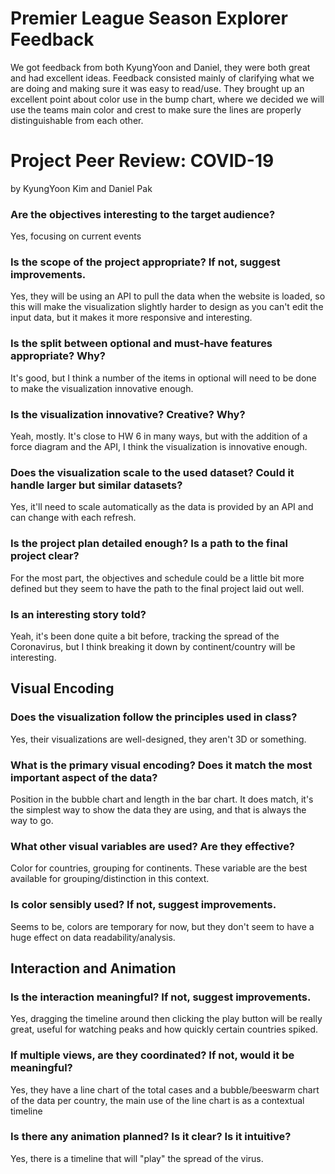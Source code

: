 # Premier League Season Explorer Feedback
We got feedback from both KyungYoon and Daniel, they were both great and had excellent ideas. Feedback consisted mainly of clarifying what we are doing and making sure it was easy to read/use. They brought up an excellent point about color use in the bump chart, where we decided we will use the teams main color and crest to make sure the lines are properly distinguishable from each other. 

# Project Peer Review: COVID-19
by KyungYoon Kim and Daniel Pak

### Are the objectives interesting to the target audience? 
Yes, focusing on current events

### Is the scope of the project appropriate? If not, suggest improvements.
Yes, they will be using an API to pull the data when the website is loaded, so this will make the visualization slightly harder to design as you can't edit the input data, but it makes it more responsive and interesting.

### Is the split between optional and must-have features appropriate? Why?
It's good, but I think a number of the items in optional will need to be done to make the visualization innovative enough.

### Is the visualization innovative? Creative? Why?
Yeah, mostly. It's close to HW 6 in many ways, but with the addition of a force diagram and the API, I think the visualization is innovative enough. 

### Does the visualization scale to the used dataset? Could it handle larger but similar datasets? 
Yes, it'll need to scale automatically as the data is provided by an API and can change with each refresh.

### Is the project plan detailed enough? Is a path to the final project clear?
For the most part, the objectives and schedule could be a little bit more defined but they seem to have the path to the final project laid out well. 

### Is an interesting story told?
Yeah, it's been done quite a bit before, tracking the spread of the Coronavirus, but I think breaking it down by continent/country will be interesting. 

## Visual Encoding
### Does the visualization follow the principles used in class? 
Yes, their visualizations are well-designed, they aren't 3D or something.

### What is the primary visual encoding? Does it match the most important aspect of the data?
Position in the bubble chart and length in the bar chart. It does match, it's the simplest way to show the data they are using, and that is always the way to go.

### What other visual variables are used? Are they effective?
Color for countries, grouping for continents. These variable are the best available for grouping/distinction in this context. 

### Is color sensibly used? If not, suggest improvements.
Seems to be, colors are temporary for now, but they don't seem to have a huge effect on data readability/analysis. 

## Interaction and Animation
### Is the interaction meaningful? If not, suggest improvements.
Yes, dragging the timeline around then clicking the play button will be really great, useful for watching peaks and how quickly certain countries spiked.

### If multiple views, are they coordinated? If not, would it be meaningful?
Yes, they have a line chart of the total cases and a bubble/beeswarm chart of the data per country, the main use of the line chart is as a contextual timeline

### Is there any animation planned? Is it clear? Is it intuitive? 
Yes, there is a timeline that will "play" the spread of the virus. 